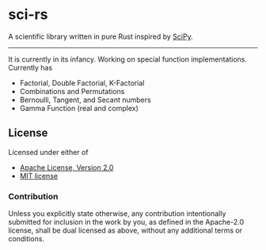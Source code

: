 # sci-rs

A scientific library written in pure Rust inspired by [SciPy].

---
It is currently in its infancy. Working on special function implementations. Currently has
- Factorial, Double Factorial, K-Factorial
- Combinations and Permutations
- Bernoulli, Tangent, and Secant numbers
- Gamma Function (real and complex)

## License

Licensed under either of 
- [Apache License, Version 2.0]
- [MIT license]

### Contribution
Unless you explicitly state otherwise, any contribution intentionally submitted for inclusion in the work by you, as defined in the Apache-2.0 license, shall be dual licensed as above, without any additional terms or conditions.

[References]: <>
[SciPy]: https://scipy.org/
[Apache License, Version 2.0]: https://www.apache.org/licenses/LICENSE-2.0
[MIT license]: https://opensource.org/license/mit/